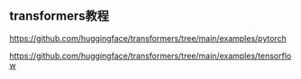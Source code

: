 
## transformers教程

https://github.com/huggingface/transformers/tree/main/examples/pytorch

https://github.com/huggingface/transformers/tree/main/examples/tensorflow
